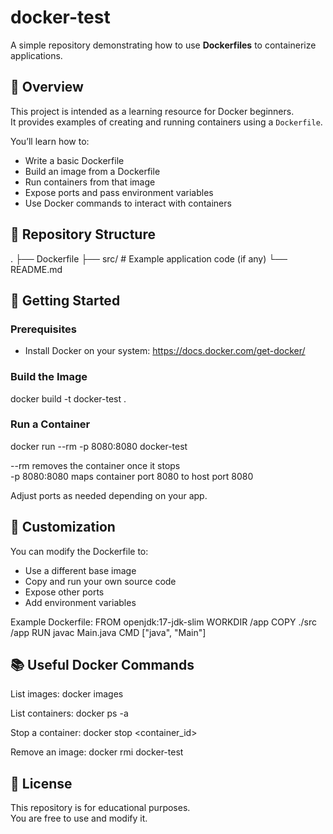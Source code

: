 # docker-test

A simple repository demonstrating how to use **Dockerfiles** to containerize applications.

## 📖 Overview
This project is intended as a learning resource for Docker beginners.  
It provides examples of creating and running containers using a `Dockerfile`.

You’ll learn how to:
- Write a basic Dockerfile
- Build an image from a Dockerfile
- Run containers from that image
- Expose ports and pass environment variables
- Use Docker commands to interact with containers

## 📂 Repository Structure
.
├── Dockerfile
├── src/        # Example application code (if any)
└── README.md

## 🚀 Getting Started

### Prerequisites
- Install Docker on your system: https://docs.docker.com/get-docker/

### Build the Image
docker build -t docker-test .

### Run a Container
docker run --rm -p 8080:8080 docker-test

--rm removes the container once it stops  
-p 8080:8080 maps container port 8080 to host port 8080  

Adjust ports as needed depending on your app.

## 🔧 Customization
You can modify the Dockerfile to:
- Use a different base image
- Copy and run your own source code
- Expose other ports
- Add environment variables

Example Dockerfile:
FROM openjdk:17-jdk-slim
WORKDIR /app
COPY ./src /app
RUN javac Main.java
CMD ["java", "Main"]

## 📚 Useful Docker Commands
List images:
docker images

List containers:
docker ps -a

Stop a container:
docker stop <container_id>

Remove an image:
docker rmi docker-test

## 📝 License
This repository is for educational purposes.  
You are free to use and modify it.
